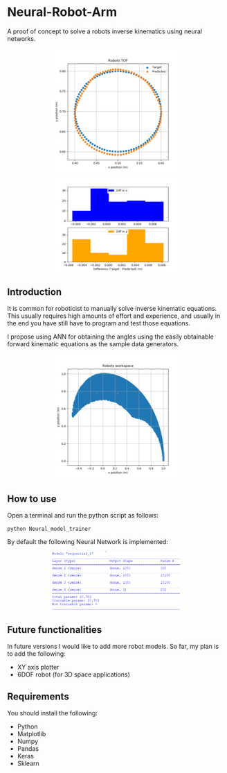 # Neural-Robot-Arm
A proof of concept to solve a robots inverse kinematics using neural networks.

<p align="middle">
  <img src="/images/Predicted TCP results.png" alt="Predicted TCP results" width=300>
  <img src="/images/Differences target and predicted.png" alt="Differences between the target and predicted" width=300>
</p>


## Introduction
It is common for roboticist to manually solve inverse kinematic equations. This usually requires high amounts of effort and experience, and usually in the end you have still have to program and test those equations.

I propose using ANN for obtaining the angles using the easily obtainable forward kinematic equations as the sample data generators.

<p align="middle">
  <img src="/images/Robots workspace.png" alt="Robots workspace" width=300>
</p>


## How to use
Open a terminal and run the python script as follows:

    python Neural_model_trainer

By default the following Neural Network is implemented:

<p align="middle">
  <img src="/images/ANN Model.png" alt="Default ANN Model" width=300>
</p>


## Future functionalities
In future versions I would like to add more robot models. So far, my plan is to add the following:

* XY axis plotter
* 6DOF robot (for 3D space applications)


## Requirements
You should install the following:

* Python
* Matplotlib
* Numpy
* Pandas
* Keras
* Sklearn








